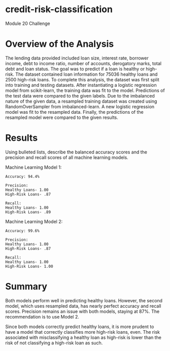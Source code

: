 # credit-risk-classification
Module 20 Challenge

# Overview of the Analysis
The lending data provided included loan size, interest rate, borrower income, debt to income ratio, number of accounts, derogatory marks, total debt and loan status.
The goal was to predict if a loan is healthy or high-risk.
The dataset contained loan information for 75036 healthy loans and 2500 high-risk loans.
To complete this analysis, the dataset was first split into training and testing datasets. After instantiating a logistic regression model from scikit-learn, the training data was fit to the model. Predictions of the test data were compared to the given labels. Due to the imbalanced nature of the given data, a resampled training dataset was created using RandomOverSampler from imbalanced-learn. A new logistic regression model was fit to the resampled data. Finally, the predictions of the resampled model were compared to the given results.

# Results
Using bulleted lists, describe the balanced accuracy scores and the precision and recall scores of all machine learning models.

Machine Learning Model 1:

    Accuracy: 94.4%

    Precision:
    Healthy Loans- 1.00
    High-Risk Loans- .87

    Recall:
    Healthy Loans- 1.00
    High-Risk Loans- .89

Machine Learning Model 2:

    Accuracy: 99.6%

    Precision:
    Healthy Loans- 1.00
    High-Risk Loans- .87
    
    Recall:
    Healthy Loans- 1.00
    High-Risk Loans- 1.00

# Summary
Both models perform well in predicting healthy loans. However, the second model, which uses resampled data, has nearly perfect accuracy and recall scores. Precision remains an issue with both models, staying at 87%. The recommendation is to use Model 2.

Since both models correctly predict healthy loans, it is more prudent to have a model that correctly classifies more high-risk loans, even. The risk associated with misclassifying a healthy loan as high-risk is lower than the risk of not classifying a high-risk loan as such.